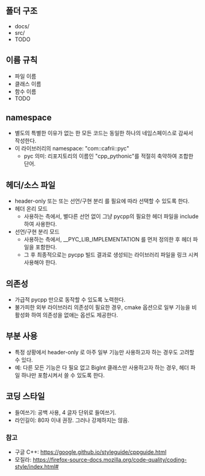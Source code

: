 
## 폴더 구조
- docs/
- src/
- TODO

## 이름 규칙
- 파일 이름
- 클래스 이름
- 함수 이름
- TODO

## namespace
- 별도의 특별한 이유가 없는 한 모든 코드는 동일한 하나의 네임스페이스로 감싸서 작성한다.
- 이 라이브러리의 namespace: "com::cafrii::pyc"
  - pyc 의미: 리포지토리의 이름인 "cpp_pythonic"를 적절히 축약하여 조합한 단어.

## 헤더/소스 파일
- header-only 또는 또는 선언/구현 분리 를 필요에 따라 선택할 수 있도록 한다.
- 헤더 온리 모드
  - 사용하는 측에서, 별다른 선언 없이 그냥 pycpp의 필요한 헤더 파일을 include 하여 사용한다.
- 선언/구현 분리 모드
  - 사용하는 측에서, __PYC_LIB_IMPLEMENTATION 를 먼저 정의한 후 헤더 파일을 포함한다.
  - 그 후 최종적으로는 pycpp 빌드 결과로 생성되는 라이브러리 파일을 링크 시켜 사용해야 한다.

## 의존성
- 가급적 pycpp 만으로 동작할 수 있도록 노력한다.
- 불가피한 외부 라이브러리 의존성이 필요한 경우, cmake 옵션으로 일부 기능을 비활성화 하여 의존성을 없애는 옵션도 제공한다.

## 부분 사용
- 특정 상황에서 header-only 로 아주 일부 기능만 사용하고자 하는 경우도 고려할 수 있다.
- 예: 다른 모든 기능은 다 필요 없고 BigInt 클래스만 사용하고자 하는 경우, 헤더 파일 하나만 포함시켜서 쓸 수 있도록 한다.


## 코딩 스타일

- 들여쓰기: 공백 사용, 4 글자 단위로 들여쓰기.
- 라인길이: 80자 이내 권장. 그러나 강제하지는 않음.

### 참고
- 구글 C++: https://google.github.io/styleguide/cppguide.html
- 모질라: https://firefox-source-docs.mozilla.org/code-quality/coding-style/index.html#

